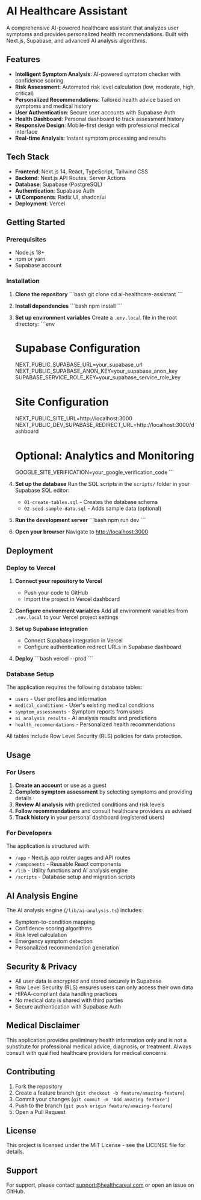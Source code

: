 # AI Healthcare Assistant

A comprehensive AI-powered healthcare assistant that analyzes user symptoms and provides personalized health recommendations. Built with Next.js, Supabase, and advanced AI analysis algorithms.

## Features

- **Intelligent Symptom Analysis**: AI-powered symptom checker with confidence scoring
- **Risk Assessment**: Automated risk level calculation (low, moderate, high, critical)
- **Personalized Recommendations**: Tailored health advice based on symptoms and medical history
- **User Authentication**: Secure user accounts with Supabase Auth
- **Health Dashboard**: Personal dashboard to track assessment history
- **Responsive Design**: Mobile-first design with professional medical interface
- **Real-time Analysis**: Instant symptom processing and results

## Tech Stack

- **Frontend**: Next.js 14, React, TypeScript, Tailwind CSS
- **Backend**: Next.js API Routes, Server Actions
- **Database**: Supabase (PostgreSQL)
- **Authentication**: Supabase Auth
- **UI Components**: Radix UI, shadcn/ui
- **Deployment**: Vercel

## Getting Started

### Prerequisites

- Node.js 18+ 
- npm or yarn
- Supabase account

### Installation

1. **Clone the repository**
   \`\`\`bash
   git clone <repository-url>
   cd ai-healthcare-assistant
   \`\`\`

2. **Install dependencies**
   \`\`\`bash
   npm install
   \`\`\`

3. **Set up environment variables**
   Create a `.env.local` file in the root directory:
   \`\`\`env
   # Supabase Configuration
   NEXT_PUBLIC_SUPABASE_URL=your_supabase_url
   NEXT_PUBLIC_SUPABASE_ANON_KEY=your_supabase_anon_key
   SUPABASE_SERVICE_ROLE_KEY=your_supabase_service_role_key
   
   # Site Configuration
   NEXT_PUBLIC_SITE_URL=http://localhost:3000
   NEXT_PUBLIC_DEV_SUPABASE_REDIRECT_URL=http://localhost:3000/dashboard
   
   # Optional: Analytics and Monitoring
   GOOGLE_SITE_VERIFICATION=your_google_verification_code
   \`\`\`

4. **Set up the database**
   Run the SQL scripts in the `scripts/` folder in your Supabase SQL editor:
   - `01-create-tables.sql` - Creates the database schema
   - `02-seed-sample-data.sql` - Adds sample data (optional)

5. **Run the development server**
   \`\`\`bash
   npm run dev
   \`\`\`

6. **Open your browser**
   Navigate to [http://localhost:3000](http://localhost:3000)

## Deployment

### Deploy to Vercel

1. **Connect your repository to Vercel**
   - Push your code to GitHub
   - Import the project in Vercel dashboard

2. **Configure environment variables**
   Add all environment variables from `.env.local` to your Vercel project settings

3. **Set up Supabase integration**
   - Connect Supabase integration in Vercel
   - Configure authentication redirect URLs in Supabase dashboard

4. **Deploy**
   \`\`\`bash
   vercel --prod
   \`\`\`

### Database Setup

The application requires the following database tables:
- `users` - User profiles and information
- `medical_conditions` - User's existing medical conditions
- `symptom_assessments` - Symptom reports from users
- `ai_analysis_results` - AI analysis results and predictions
- `health_recommendations` - Personalized health recommendations

All tables include Row Level Security (RLS) policies for data protection.

## Usage

### For Users

1. **Create an account** or use as a guest
2. **Complete symptom assessment** by selecting symptoms and providing details
3. **Review AI analysis** with predicted conditions and risk levels
4. **Follow recommendations** and consult healthcare providers as advised
5. **Track history** in your personal dashboard (registered users)

### For Developers

The application is structured with:
- `/app` - Next.js app router pages and API routes
- `/components` - Reusable React components
- `/lib` - Utility functions and AI analysis engine
- `/scripts` - Database setup and migration scripts

## AI Analysis Engine

The AI analysis engine (`/lib/ai-analysis.ts`) includes:
- Symptom-to-condition mapping
- Confidence scoring algorithms
- Risk level calculation
- Emergency symptom detection
- Personalized recommendation generation

## Security & Privacy

- All user data is encrypted and stored securely in Supabase
- Row Level Security (RLS) ensures users can only access their own data
- HIPAA-compliant data handling practices
- No medical data is shared with third parties
- Secure authentication with Supabase Auth

## Medical Disclaimer

This application provides preliminary health information only and is not a substitute for professional medical advice, diagnosis, or treatment. Always consult with qualified healthcare providers for medical concerns.

## Contributing

1. Fork the repository
2. Create a feature branch (`git checkout -b feature/amazing-feature`)
3. Commit your changes (`git commit -m 'Add amazing feature'`)
4. Push to the branch (`git push origin feature/amazing-feature`)
5. Open a Pull Request

## License

This project is licensed under the MIT License - see the LICENSE file for details.

## Support

For support, please contact [support@healthcareai.com](mailto:support@healthcareai.com) or open an issue on GitHub.
